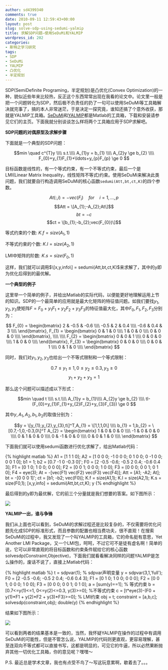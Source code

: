 ```yaml
---
author: sd4399340
comments: true
date: 2010-09-11 12:59:43+00:00
layout: post
slug: solve-sdp-using-sedumi-yalmip
title: 求解SDP问题—使用SeDuMi和YALMIP
wordpress_id: 202
categories:
- 斯特之学习研究
tags:
- SDP
- SeDuMi
- YALMIP
- 凸优化
- 半定规划
---
```


SDP(SemiDefinite Programing，半定规划)是凸优化(Convex Optimization)的一种，貌似近些年来比较热，反正这个东西常常出现在我看的论文中。论文里一般是把一个问题转化为SDP，然后极不负责任的扔了一句可以使用SeDuMi等工具箱解决就完事了，搞的本人非常迷茫，于是决定一探究竟，谁知还搞了个意外收获，那就是YALMIP工具箱。[SeDuMi](http://sedumi.ie.lehigh.edu/)和[YALMIP](http://users.isy.liu.se/johanl/yalmip/)都是Matlab的工具箱，下载和安装请参见它们的主页。下面我就分别谈谈怎么样将两个工具箱应用于SDP求解吧。

**SDP问题的对偶原型及求解步骤**

下面就是一个典型的SDP问题：

$$min \quad c^{T}y \\\\ s.t.\\\\ A_{1}y = b_{1} \\\\ A_{2}y \ge b_{2} \\\\ F_{0}+y_{1}F_{1}+\ldots+y_{p}F_{p} \ge 0 $$

目标函数是线性的，有一个等式约束，有一个不等式约束，最后一个是LMI(Linear Matrix Inequality，线性矩阵不等式)约束。使用SeDuMi来解决此类问题，我们就要自行构造调用SeDuMi的核心函数`sedumi(Att,bt,ct,K)`的四个参数。

$$At(:,i)  = -vec(F_{i}) \quad for \quad i = 1,\ldots, p$$
$$Att = \[A_{1};-A_{2};At\]$$
$$bt = -c$$
$$ct = \[b_{1};-b_{2};vec(F_{0})\]$$


等式约束的个数: $K.f = size(A_{1},1)$

不等式约束的个数: $K.l = size(A_{2},1)$

LMI中矩阵的阶数: $K.s = size(F_{0},1)$

这样，我们就可以调用$\[x,y,info\] = sedumi(Att,bt,ct,K)$来求解了，其中的y即为优化后得到的最优解。

<!-- more -->

**一个典型的例子**

这里举一个简单的例子，并给出Matlab的实际代码，以便能更好地理解运用上节的知识。SDP的一个最简单的应用就是最大化矩阵的特征值问题。如我们要找$y_{1},y_{2},y_{3}$使矩阵$F = F_{0}+y_{1}F_{1}+y_{2}F_{2}+y_{3}F_{3}$的特征值最大化，其中$F_{0},F_{1},F_{2},F_{3}$分别为：

$$
F_{0} =
\begin{bmatrix}
2 & -0.5 & -0.6 \\\\
-0.5 & 2 & 0.4 \\\\
-0.6 & 0.4 & 3 \\\\
\end{bmatrix},
F_{1} =
\begin{bmatrix}
0 & 1 & 0 \\\\
1 & 0 & 0 \\\\
0 & 0 & 0 \\\\
\end{bmatrix}, \\\\ \\\\
F_{2} =
\begin{bmatrix}
0 & 0 & 1 \\\\
0 & 0 & 0 \\\\
1 & 0 & 0 \\\\
\end{bmatrix},
F_{3} =
\begin{bmatrix}
0 & 0 & 0 \\\\
0 & 0 & 1 \\\\
0 & 1 & 0 \\\\
\end{bmatrix}
$$

同时，我们对$y_{1},y_{2},y_{3}$也给出一个不等式限制和一个等式限制：

$$0.7 \le y_{1} \le 1,0 \le y_{2} \le 0.3,y_{3} \ge 0 $$
$$y_{1}+y_{2}+y_{3} = 1$$

那么这个问题可以描述成以下形式：

$$min \quad t \\\\ s.t.\\\\ A_{1}y = b_{1}\\\\ A_{2}y \ge b_{2} \\\\ tI-(F_{0}+y_{1}F_{1}+y_{2}F_{2}+y_{3}F_{3}) \ge  0  $$

其中$y,A_{1},A_{2},b_{1},b_{2}$的取值分别为：

$$y = \[y_{1},y_{2},y_{3},t\]^T,A_{1} = \[1,1,1,0\] \\\\
b_{1} = 1,b_{2} = \[0.7,-1,0,-0.3,0\]^T
A_{2} =
\begin{bmatrix}
1 & 0 & 0 & 0 \\\\
-1 & 0 & 0 & 0 \\\\
0 & 1 & 0 & 0 \\\\
0 & -1 & 0 & 0 \\\\
0 & 0 & 1 & 0 \\\\
\end{bmatrix}
$$

下面我们就可以使用sedumi函数进行优化求解了，给出Matlab代码：

{% highlight matlab %}
A1 = [1 1 1 0];
A2 = [1 0 0 0; -1 0 0 0; 0 1 0 0; 0 -1 0 0; 0 0 1 0];
b1 = 1;
b2 = [0.7 -1 0 -0.3 0]';
F0 = [2 -0.5 -0.6; -0.5 2 0.4; -0.6 0.4 3];
F1 = [0 1 0; 1 0 0; 0 0 0];
F2 = [0 0 1; 0 0 0; 1 0 0];
F3 = [0 0 0; 0 0 1; 0 1 0];
F4 = eye(3);
At = -[vec(F1) vec(F2) vec(F3) vec(F4)];
Att = [A1; -A2; At];
bt = -[0 0 0 1]';
ct = [b1; -b2; vec(F0)];
K.f = size(A1,1);
K.l = size(A2,1);
K.s = size(F0,1);
[x,y,info] = sedumi(Att,bt,ct,K);
y
{% endhighlight %}

最后得到的y即为最优解，它的前三个分量就是我们想要的答案。如下图所示：

[![](http://pinkyjie.com/wordpress/wp-content/uploads/2010/09/sedumi.png)](http://pinkyjie.com/wordpress/wp-content/uploads/2010/09/sedumi.png)

**YALMIP一出，谁与争锋**

我们从上面也可以看到，SeDuMi的求解过程还是比较复杂的，不仅需要将优化问题先化成SDP的标准形式，而且参数的配置也相当费功夫，很不直观！在搜索SeDuMi的过程中，我又发现了一个叫YALMIP的工具箱，它的命名挺有意思，Yet Another LMI Package，又一个LMI包，呵呵，不过它可不是徒有虚名啊！简单的说，它可以非常直观的将目标函数和约束条件赋给它的核心函数solvesdp(Constraint,Objective)，下面我们就看看解决同样的问题YALMIP是怎么操作的，废话不说了，直接上Matlab代码：

{% highlight matlab %}
t = sdpvar(1); % sdpvar声明变量
y = sdpvar(3,1,'full');
F0 = [2 -0.5 -0.6; -0.5 2 0.4; -0.6 0.4 3];
F1 = [0 1 0; 1 0 0; 0 0 0];
F2 = [0 0 1; 0 0 0; 1 0 0];
F3 = [0 0 0; 0 0 1; 0 1 0];
a = [sum(y)==1]; % 等式约束
b = [0.7<=y(1)<=1, 0<=y(2)<=0.3, y(3)>=0]; %不等式约束
c = [t*eye(3)-(F0 + y(1)*F1 + y(2)*F2 + y(3)*F3)>=0]; % LMI约束
obj = t;
constraint = [a,b,c];
solvesdp(constraint,obj);
double(y)
{% endhighlight %}

结果如下图所示：

[![](http://pinkyjie.com/wordpress/wp-content/uploads/2010/09/yalmip.png)](http://pinkyjie.com/wordpress/wp-content/uploads/2010/09/yalmip.png)

可以看到两者的结果基本是一致的，当然，我怀疑YALMIP在操作的过程中有调用SeDuMi的可能性，但是不管怎么说，YALMIP的代码则更直观，更容易理解，甚至连双向不等式都可以直接书写，这都是明显的，可见它的牛逼，所以必然果断抛弃其他一切优化工具箱，你的意见呢？嘿嘿～

P.S. 最近总是学术文章，我也有点受不鸟了～写这玩意累啊，歇着去了。。。
